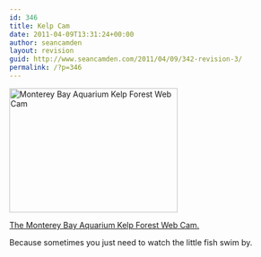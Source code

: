 ```yaml
---
id: 346
title: Kelp Cam
date: 2011-04-09T13:31:24+00:00
author: seancamden
layout: revision
guid: http://www.seancamden.com/2011/04/09/342-revision-3/
permalink: /?p=346
---
```

[<img src="http://www.seancamden.com/wp-content/uploads/2011/04/Screen-shot-2011-04-09-at-1.29.21-PM.png" alt="Monterey Bay Aquarium Kelp Forest Web Cam" title="Monterey Bay Aquarium Kelp Forest Web Cam" width="300" height="222" class="alignnone size-full wp-image-343" />](http://www.montereybayaquarium.org/efc/efc_kelp/kelp_cam.aspx)

[The Monterey Bay Aquarium Kelp Forest Web Cam.](http://www.montereybayaquarium.org/efc/efc_kelp/kelp_cam.aspx)
  
Because sometimes you just need to watch the little fish swim by.